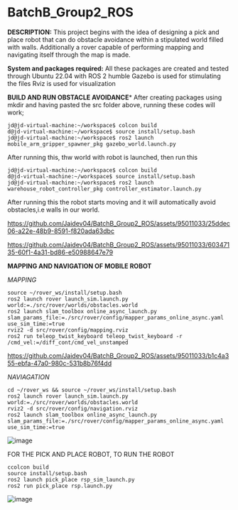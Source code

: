 # BatchB_Group2_ROS
**DESCRIPTION:**
This project begins with the idea of designing a pick and place robot that can do obstacle avoidance within a stipulated world filled with walls. Additionally a rover capable of performing mapping and navigating itself through the map is made.


**System and packages required:**
All these packages are created and tested through Ubuntu 22.04 with ROS 2 humble 
Gazebo is used for stimulating the files
Rviz is used for visualization

**BUILD AND RUN OBSTACLE AVOIDANCE***
After creating packages using mkdir and having pasted the src folder above, running these codes will work;

~~~
jd@jd-virtual-machine:~/workspace$ colcon build
d@jd-virtual-machine:~/workspace$ source install/setup.bash 
jd@jd-virtual-machine:~/workspace$ ros2 launch mobile_arm_gripper_spawner_pkg gazebo_world.launch.py 
~~~

After running this, thw world with robot is launched, then run this

~~~
jd@jd-virtual-machine:~/workspace$ colcon build
d@jd-virtual-machine:~/workspace$ source install/setup.bash
jd@jd-virtual-machine:~/workspace$ ros2 launch warehouse_robot_controller_pkg controller_estimator.launch.py 

~~~

After running this the robot starts moving and it will automatically avoid obstacles,i.e walls in our world.


https://github.com/Jaidev04/BatchB_Group2_ROS/assets/95011033/25ddec06-a22e-48b9-8591-f820ada63dbc

https://github.com/Jaidev04/BatchB_Group2_ROS/assets/95011033/60347135-60f1-4a31-bd86-e50988647e79



**MAPPING AND NAVIGATION OF MOBILE ROBOT**

*MAPPING*
~~~
source ~/rover_ws/install/setup.bash
ros2 launch rover launch_sim.launch.py world:=./src/rover/worlds/obstacles.world
ros2 launch slam_toolbox online_async_launch.py slam_params_file:=./src/rover/config/mapper_params_online_async.yaml use_sim_time:=true
rviz2 -d src/rover/config/mapping.rviz
ros2 run teleop_twist_keyboard teleop_twist_keyboard -r /cmd_vel:=/diff_cont/cmd_vel_unstamped
~~~

https://github.com/Jaidev04/BatchB_Group2_ROS/assets/95011033/b1c4a355-ebfa-47a0-980c-531b8b76f4dd

*NAVIAGATION*
~~~
cd ~/rover_ws && source ~/rover_ws/install/setup.bash
ros2 launch rover launch_sim.launch.py world:=./src/rover/worlds/obstacles.world
rviz2 -d src/rover/config/navigation.rviz
ros2 launch slam_toolbox online_async_launch.py slam_params_file:=./src/rover/config/mapper_params_online_async.yaml use_sim_time:=true
~~~




![image](https://github.com/Jaidev04/BatchB_Group2_ROS/assets/95011033/7c231f8d-3799-44a1-8fa9-ad7be38ba384)

FOR THE PICK AND PLACE ROBOT, TO RUN THE ROBOT
~~~
ccolcon build
source install/setup.bash
ros2 launch pick_place rsp_sim_launch.py
ros2 run pick_place rsp.launch.py
~~~
![image](https://github.com/Jaidev04/BatchB_Group2_ROS/assets/95011033/30ab7cfd-ffeb-4f97-95c5-50a39c077a24)




